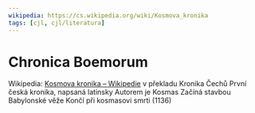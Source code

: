 ```yaml
---
wikipedia: https://cs.wikipedia.org/wiki/Kosmova_kronika
tags: [cjl, cjl/literatura]
---
```

# Chronica Boemorum
Wikipedia: [Kosmova kronika – Wikipedie](https://cs.wikipedia.org/wiki/Kosmova_kronika)
v překladu Kronika Čechů
První česká kronika, napsaná latinsky
Autorem je Kosmas
Začíná stavbou Babylonské věže
Končí při kosmasovi smrti (1136)